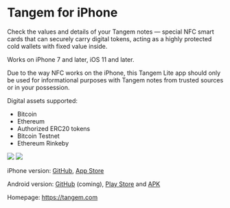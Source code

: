 # Tangem for iPhone

Check the values and details of your Tangem notes — special NFC smart cards that can securely carry digital tokens, acting as a highly protected cold wallets with fixed value inside.

Works on iPhone 7 and later, iOS 11 and later.

Due to the way NFC works on the iPhone, this Tangem Lite app should only be used for informational purposes with Tangem notes from trusted sources or in your possession.

Digital assets supported:
* Bitcoin
* Ethereum
* Authorized ERC20 tokens
* Bitcoin Testnet
* Ethereum Rinkeby

[<img src="https://upload.wikimedia.org/wikipedia/commons/0/0f/Available_on_the_App_Store_%28black%29_SVG.svg">](https://itunes.apple.com/app/tangem-lite/id1354868448)
[<img src="https://upload.wikimedia.org/wikipedia/commons/c/cd/Get_it_on_Google_play.svg">](https://play.google.com/store/apps/details?id=com.tangem.wallet)

iPhone version: [GitHub](https://github.com/TangemCash/tangem-lite), [App Store](https://itunes.apple.com/app/tangem-lite/id1354868448)

Android version:
[GitHub](https://github.com/TangemCash/tangem-access) (coming), 
[Play Store](https://play.google.com/store/apps/details?id=com.tangem.wallet)
and
[APK](https://tangem.com/apk)

Homepage: https://tangem.com
